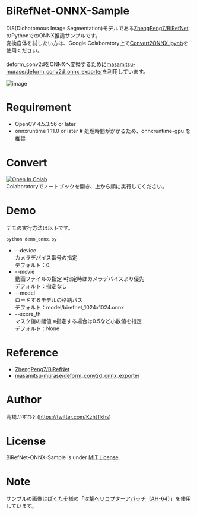 # BiRefNet-ONNX-Sample
DIS(Dichotomous Image Segmentation)モデルである[ZhengPeng7/BiRefNet](https://github.com/ZhengPeng7/BiRefNet)のPythonでのONNX推論サンプルです。<br>
変換自体を試したい方は、Google Colaboratory上で[Convert2ONNX.ipynb](Convert2ONNX.ipynb)を使用ください。<br><br>
deform_conv2dをONNXへ変換するために[masamitsu-murase/deform_conv2d_onnx_exporter](https://github.com/masamitsu-murase/deform_conv2d_onnx_exporter)を利用しています。<br>

![image](https://github.com/user-attachments/assets/0317d3ea-16e0-4d64-87ff-57f8f98e3930)

# Requirement 
* OpenCV 4.5.3.56 or later
* onnxruntime 1.11.0 or later  # 処理時間がかかるため、onnxruntime-gpu を推奨

# Convert
[![Open In Colab](https://colab.research.google.com/assets/colab-badge.svg)](https://colab.research.google.com/github/Kazuhito00/BiRefNet-ONNX-Sample/blob/main/Convert2ONNX.ipynb)<br>
Colaboratoryでノートブックを開き、上から順に実行してください。<br>

# Demo
デモの実行方法は以下です。
```bash
python demo_onnx.py
```
* --device<br>
カメラデバイス番号の指定<br>
デフォルト：0
* --movie<br>
動画ファイルの指定 ※指定時はカメラデバイスより優先<br>
デフォルト：指定なし
* --model<br>
ロードするモデルの格納パス<br>
デフォルト：model/birefnet_1024x1024.onnx
* --score_th<br>
マスク値の閾値 ※指定する場合は0.5など小数値を指定<br>
デフォルト：None

# Reference
* [ZhengPeng7/BiRefNet](https://github.com/ZhengPeng7/BiRefNet)
* [masamitsu-murase/deform_conv2d_onnx_exporter](https://github.com/masamitsu-murase/deform_conv2d_onnx_exporter)

# Author
高橋かずひと(https://twitter.com/KzhtTkhs)
 
# License 
BiRefNet-ONNX-Sample is under [MIT License](LICENSE).

# Note
サンプルの画像は[ぱくたそ](https://www.pakutaso.com/)様の「[攻撃ヘリコプターアパッチ（AH-64）](https://www.pakutaso.com/20171004291ah-64-1.html)」を使用しています。

